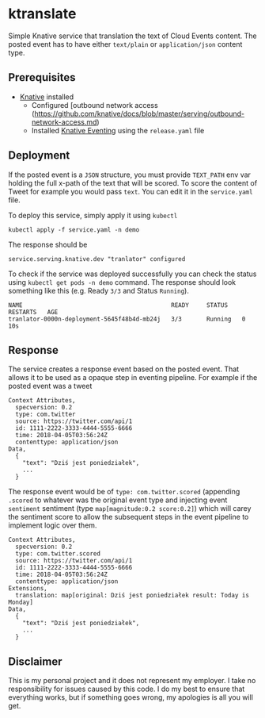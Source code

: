 # ktranslate


Simple Knative service that translation the text of Cloud Events content. The posted event has to have either `text/plain` or `application/json` content type.

## Prerequisites

 * [Knative](https://github.com/knative/docs/blob/master/install) installed
    * Configured [outbound network access (https://github.com/knative/docs/blob/master/serving/outbound-network-access.md)
    * Installed [Knative Eventing](https://github.com/knative/docs/tree/master/eventing) using the `release.yaml` file


## Deployment

If the posted event is a `JSON` structure, you must provide `TEXT_PATH` env var holding the full x-path of the text that will be scored. To score the content of Tweet for example you would pass `text`. You can edit it in the `service.yaml` file.

To deploy this service, simply apply it using `kubectl`


```shell
kubectl apply -f service.yaml -n demo
```

The response should be

```shell
service.serving.knative.dev "tranlator" configured
```

To check if the service was deployed successfully you can check the status using `kubectl get pods -n demo` command. The response should look something like this (e.g. Ready `3/3` and Status `Running`).

```shell
NAME                                          READY     STATUS    RESTARTS   AGE
tranlator-0000n-deployment-5645f48b4d-mb24j   3/3       Running   0          10s
```

## Response

The service creates a response event based on the posted event. That allows it to be used as a opaque step in eventing pipeline. For example if the posted event was a tweet

```shell
Context Attributes,
  specversion: 0.2
  type: com.twitter
  source: https://twitter.com/api/1
  id: 1111-2222-3333-4444-5555-6666
  time: 2018-04-05T03:56:24Z
  contenttype: application/json
Data,
  {
    "text": "Dziś jest poniedziałek",
    ...
  }
```

The response event would be of `type: com.twitter.scored` (appending `.scored` to whatever was the original event type and injecting event `sentiment` sentiment (type `map[magnitude:0.2 score:0.2]`) which will carey the sentiment score to allow the subsequent steps in the event pipeline to implement logic over them.

```shell
Context Attributes,
  specversion: 0.2
  type: com.twitter.scored
  source: https://twitter.com/api/1
  id: 1111-2222-3333-4444-5555-6666
  time: 2018-04-05T03:56:24Z
  contenttype: application/json
Extensions,
  translation: map[original: Dziś jest poniedziałek result: Today is Monday]
Data,
  {
    "text": "Dziś jest poniedziałek",
    ...
  }
```

## Disclaimer

This is my personal project and it does not represent my employer. I take no responsibility for issues caused by this code. I do my best to ensure that everything works, but if something goes wrong, my apologies is all you will get.

